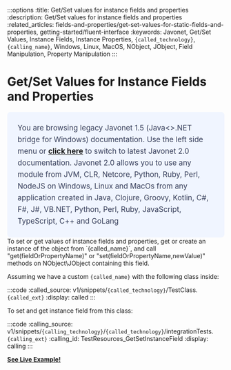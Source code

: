:::options
:title: Get/Set values for instance fields and properties
:description: Get/Set values for instance fields and properties
:related_articles: fields-and-properties/get-set-values-for-static-fields-and-properties, getting-started/fluent-interface
:keywords: Javonet, Get/Set Values, Instance Fields, Instance Properties, `{called_technology}`, `{calling_name}`, Windows, Linux, MacOS, NObject, JObject, Field Manipulation, Property Manipulation
:::

# Get/Set Values for Instance Fields and Properties
<div style="padding: 24px; background: #F0F5FF; border-radius: 8px; flex-direction: column; justify-content: flex-start; align-items: flex-start; gap: 10px; display: flex">
  <div style="justify-content: flex-start; align-items: center; gap: 24px; display: inline-flex">
    <div style="color: #353D5A; font-size: 17px; font-weight: 400; line-height: 27px; letter-spacing: 0.03px; word-wrap: break-word">
You are browsing legacy Javonet 1.5 (Java<>.NET bridge for Windows) documentation. Use the left side menu or <a style="font-weight: bold; text-decoration: underline;" href="/guides/v2/`{calling_technology}`/`{called_technology}`/fields-and-properties/getting-and-setting-values-for-instance-fields-and-properties">click here</a> to switch to latest Javonet 2.0 documentation. Javonet 2.0 allows you to use any module from
JVM, CLR, Netcore, Python, Ruby, Perl, NodeJS on Windows, Linux and MacOs
from any application created in Java, Clojure, Groovy, Kotlin, C#, F#, J#, VB.NET, Python, Perl, Ruby, JavaScript, TypeScript, C++ and GoLang
    </div>
  </div>
</div>
To set or get values of instance fields and properties, get or create an instance of the object from `{called_name}`, and call "get(fieldOrPropertyName)" or "set(fieldOrPropertyName,newValue)" methods on NObject\JObject containing this field.

Assuming we have a custom `{called_name}` with the following class inside:

:::code 
:called_source: v1/snippets/`{called_technology}`/TestClass.`{called_ext}`
:display: called
:::

To set and get instance field from this class:

:::code 
:calling_source: v1/snippets/`{calling_technology}`/`{called_technology}`/integrationTests.`{calling_ext}`
:calling_id: TestResources_GetSetInstanceField
:display: calling
:::
  
  
[**See Live Example!**](http://lab.javonet.com/e/2)
